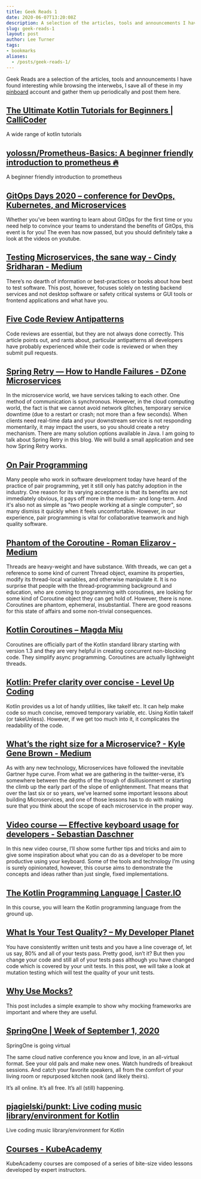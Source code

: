 ```yaml
---
title: Geek Reads 1
date: 2020-06-07T13:20:08Z
description: A selection of the articles, tools and announcements I have found interesting while browsing the interwebs 
slug: geek-reads-1
layout: post
author: Lee Turner 
tags:
- bookmarks
aliases:
  - /posts/geek-reads-1/
---
```

Geek Reads are a selection of the articles, tools and announcements I have found interesting while browsing the interwebs, I save all of these in my [pinboard](https://pinboard.in) account and gather them up periodically and post them here.

## [The Ultimate Kotlin Tutorials for Beginners | CalliCoder](https://www.callicoder.com/categories/kotlin/)
A wide range of kotlin tutorials 

## [yolossn/Prometheus-Basics: A beginner friendly introduction to prometheus 🔥](https://github.com/yolossn/Prometheus-Basics)
A beginner friendly introduction to prometheus

## [GitOps Days 2020 – conference for DevOps, Kubernetes, and Microservices](https://www.gitopsdays.com/)
Whether you’ve been wanting to learn about GitOps for the first time or you need help to convince your teams to understand the benefits of GitOps, this event is for you! The even has now passed, but you should definitely take a look at the videos on youtube.

## [Testing Microservices, the sane way - Cindy Sridharan - Medium](https://medium.com/@copyconstruct/testing-microservices-the-sane-way-9bb31d158c16)
There’s no dearth of information or best-practices or books about how best to test software. This post, however, focuses solely on testing backend services and not desktop software or safety critical systems or GUI tools or frontend applications and what have you.

## [Five Code Review Antipatterns](https://blogs.oracle.com/javamagazine/five-code-review-antipatterns)
Code reviews are essential, but they are not always done correctly. This article points out, and rants about, particular antipatterns all developers have probably experienced while their code is reviewed or when they submit pull requests.

## [Spring Retry — How to Handle Failures - DZone Microservices](https://dzone.com/articles/spring-retry-way-to-handle-failures)
In the microservice world, we have services talking to each other. One method of communication is synchronous. However, in the cloud computing world, the fact is that we cannot avoid network glitches, temporary service downtime (due to a restart or crash; not more than a few seconds). When clients need real-time data and your downstream service is not responding momentarily, it may impact the users, so you should create a retry mechanism. There are many solution options available in Java. I am going to talk about Spring Retry in this blog. We will build a small application and see how Spring Retry works.

## [On Pair Programming](https://martinfowler.com/articles/on-pair-programming.html)
Many people who work in software development today have heard of the practice of pair programming, yet it still only has patchy adoption in the industry. One reason for its varying acceptance is that its benefits are not immediately obvious, it pays off more in the medium- and long-term. And it's also not as simple as "two people working at a single computer", so many dismiss it quickly when it feels uncomfortable. However, in our experience, pair programming is vital for collaborative teamwork and high quality software.

## [Phantom of the Coroutine - Roman Elizarov - Medium](https://medium.com/@elizarov/phantom-of-the-coroutine-afc63b03a131)
Threads are heavy-weight and have substance. With threads, we can get a reference to some kind of current Thread object, examine its properties, modify its thread-local variables, and otherwise manipulate it. It is no surprise that people with the thread-programming background and education, who are coming to programming with coroutines, are looking for some kind of Coroutine object they can get hold of. However, there is none. Coroutines are phantom, ephemeral, insubstantial. There are good reasons for this state of affairs and some non-trivial consequences.

## [Kotlin Coroutines – Magda Miu](https://magdamiu.com/2020/04/27/kotlin-coroutines/)
Coroutines are officially part of the Kotlin standard library starting with version 1.3 and they are very helpful in creating concurrent non-blocking code. They simplify async programming. Coroutines are actually lightweight threads. 

## [Kotlin: Prefer clarity over concise - Level Up Coding](https://levelup.gitconnected.com/kotlin-prefers-clarity-over-concise-a5a2088536b6)
Kotlin provides us a lot of handy utilities, like takeIf etc. It can help make code so much concise, removed temporary variable, etc. Using Kotlin takeIf (or takeUnless).  However, if we get too much into it, it complicates the readability of the code.

## [What’s the right size for a Microservice? - Kyle Gene Brown - Medium](https://medium.com/@kylegenebrown/whats-the-right-size-for-a-microservice-bf1740370d47)
As with any new technology, Microservices have followed the inevitable Gartner hype curve. From what we are gathering in the twitter-verse, it’s somewhere between the depths of the trough of disillusionment or starting the climb up the early part of the slope of enlightenment. That means that over the last six or so years, we’ve learned some important lessons about building Microservices, and one of those lessons has to do with making sure that you think about the scope of each microservice in the proper way.

## [Video course — Effective keyboard usage for developers - Sebastian Daschner](https://blog.sebastian-daschner.com/entries/effective-keyboard-usage-video-course)
In this new video course, I’ll show some further tips and tricks and aim to give some inspiration about what you can do as a developer to be more productive using your keyboard. Some of the tools and technology I’m using is surely opinionated, however, this course aims to demonstrate the concepts and ideas rather than just single, fixed implementations.

## [The Kotlin Programming Language | Caster.IO](https://caster.io/courses/kotlin-programming-language)
In this course, you will learn the Kotlin programming language from the ground up. 

## [What Is Your Test Quality? – My Developer Planet](https://mydeveloperplanet.com/2020/03/24/what-is-your-test-quality/)
You have consistently written unit tests and you have a line coverage of, let us say, 80% and all of your tests pass. Pretty good, isn’t it? But then you change your code and still all of your tests pass although you have changed code which is covered by your unit tests. In this post, we will take a look at mutation testing which will test the quality of your unit tests.

## [Why Use Mocks?](https://kousenit.org/2020/03/03/why-use-mocks/)
This post includes a simple example to show why mocking frameworks are important and where they are useful.

## [SpringOne | Week of September 1, 2020](https://springone.io/)
SpringOne is going virtual

The same cloud native conference you know and love, in an all-virtual format. See your old pals and make new ones. Watch hundreds of breakout sessions. And catch your favorite speakers, all from the comfort of your living room or repurposed kitchen nook (and likely theirs).

It’s all online. It’s all free. It’s all (still) happening.

## [pjagielski/punkt: Live coding music library/environment for Kotlin](https://github.com/pjagielski/punkt)
Live coding music library/environment for Kotlin 

## [Courses - KubeAcademy](https://kube.academy/courses)
KubeAcademy courses are composed of a series of bite-size video lessons developed by expert instructors.

